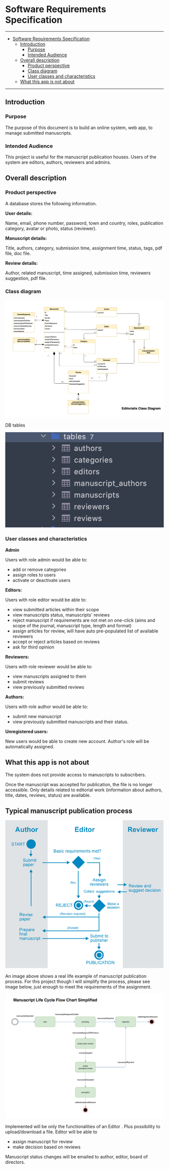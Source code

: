 
# Software Requirements Specification

---

<!-- TOC depthFrom:1 depthTo:6 withLinks:1 updateOnSave:1 orderedList:0 -->

- [Software Requirements Specification](#software-requirements-specification)
	- [Introduction](#introduction)
		- [Purpose](#purpose)
		- [Intended Audience](#intended-audience)
	- [Overall description](#overall-description)
		- [Product perspective](#product-perspective)
		- [Class diagram](#class-diagram)
		- [User classes and characteristics](#user-classes-and-characteristics)
	- [What this app is not about](#what-this-app-is-not-about)

<!-- /TOC -->
---

## Introduction

### Purpose

The purpose of this document is to build an online system, web app, to manage submitted manuscripts.

### Intended Audience

This project is useful for the manuscript publication houses. Users of the system are editors, authors, reviewers and admins.

## Overall description

### Product perspective

A database stores the following information.

**User details:**

Name, email, phone number, password, town and country, roles, publication category, avatar or photo, status (reviewer).

**Manuscript details:**

Title, authors, category, submission time, assignment time, status, tags, pdf file, doc file.

**Review details:**

Author, related manuscript, time assigned, submission time, reviewers suggestion, pdf file.

### Class diagram

![class diagram](classDiagram.png)

DB tables

![db tables](/img/dbTables.png)

### User classes and characteristics

**Admin**

Users with role admin would be able to:

- add or remove categories
- assign roles to users
- activate or deactivate users

**Editors:**

Users with role editor would be able to:

- view submitted articles within their scope
- view manuscripts status, manuscripts&#39; reviews
- reject manuscript if requirements are not met on one-click (aims and scope of the journal, manuscript type, length and format)
- assign articles for review, will have auto pre-populated list of available reviewers
- accept or reject articles based on reviews
- ask for third opinion

**Reviewers:**

Users with role reviewer would be able to:

- view manuscripts assigned to them
- submit reviews
- view previously submitted reviews

**Authors:**

Users with role author would be able to:

- submit new manuscript
- view previously submitted manuscripts and their status.

**Unregistered users:**

New users would be able to create new account. Author's role will be automatically assigned.

## What this app is not about

The system does not provide access to manuscripts to subscribers.

Once the manuscript was accepted for publication, the file is no longer accessible. Only details related to editorial work (information about authors, title, dates, reviews, status) are available.

## Typical manuscript publication process    


![manuscript publication process](manuscriptFlow.JPG)

An image above shows a real life example of manuscript publication process.
For this project though I will simplify the process, please see image below, just enough to meet the requirements of the assignment.

![simplified chart](FlowChartSimplified.png)

 Implemented will be only the functionalities of an Editor . Plus possibility to upload/download a file.
 Editor will be able to
 - assign manuscript for review
 - make decision based on reviews  

Manuscript status changes will be emailed to author, editor, board of directors.
